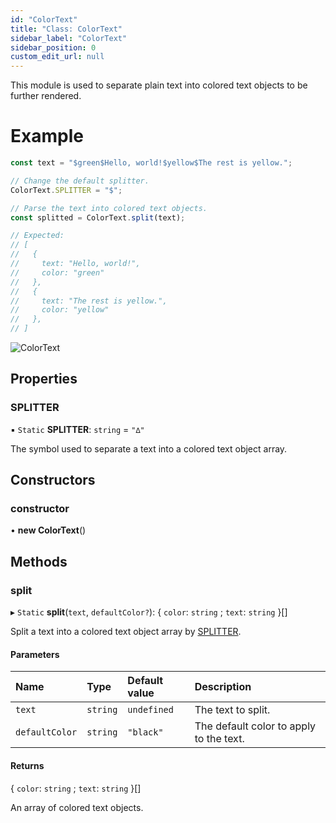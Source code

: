 ```yaml
---
id: "ColorText"
title: "Class: ColorText"
sidebar_label: "ColorText"
sidebar_position: 0
custom_edit_url: null
---
```


This module is used to separate plain text into colored text objects to be further rendered.

# Example
```ts
const text = "$green$Hello, world!$yellow$The rest is yellow.";

// Change the default splitter.
ColorText.SPLITTER = "$";

// Parse the text into colored text objects.
const splitted = ColorText.split(text);

// Expected:
// [
//   {
//     text: "Hello, world!",
//     color: "green"
//   },
//   {
//     text: "The rest is yellow.",
//     color: "yellow"
//   },
// ]
```

![ColorText](/img/docs/colortext.png)

## Properties

### SPLITTER

▪ `Static` **SPLITTER**: `string` = `"∆"`

The symbol used to separate a text into a colored text object array.

## Constructors

### constructor

• **new ColorText**()

## Methods

### split

▸ `Static` **split**(`text`, `defaultColor?`): { `color`: `string` ; `text`: `string`  }[]

Split a text into a colored text object array by [SPLITTER](ColorText.md#splitter-6).

#### Parameters

| Name | Type | Default value | Description |
| :------ | :------ | :------ | :------ |
| `text` | `string` | `undefined` | The text to split. |
| `defaultColor` | `string` | `"black"` | The default color to apply to the text. |

#### Returns

{ `color`: `string` ; `text`: `string`  }[]

An array of colored text objects.
